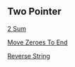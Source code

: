 ## Two Pointer

[2 Sum](./two_pointer/two_pointer/two_sum.js)

[Move Zeroes To End](./two_pointer/move_zeroes_to_end/move_zeroes_to_end.js)

[Reverse String](./two_pointer/reverse_string/reverse_string.js)